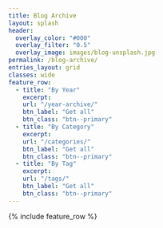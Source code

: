 ```yaml
---
title: Blog Archive
layout: splash
header:
  overlay_color: "#000"
  overlay_filter: "0.5"
  overlay_image: images/blog-unsplash.jpg
permalink: /blog-archive/
entries_layout: grid
classes: wide
feature_row:
  - title: "By Year"
    excerpt: 
    url: "/year-archive/"
    btn_label: "Get all"
    btn_class: "btn--primary"
  - title: "By Category"
    excerpt: 
    url: "/categories/"
    btn_label: "Get all"
    btn_class: "btn--primary"
  - title: "By Tag"
    excerpt: 
    url: "/tags/"
    btn_label: "Get all"
    btn_class: "btn--primary"
---
```


{% include feature_row %}